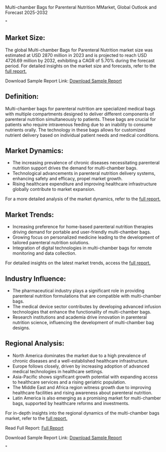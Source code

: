 Multi-chamber Bags for Parenteral Nutrition MMarket, Global Outlook and Forecast 2025-2032

"<html>
<body>

<h2>Market Size:</h2>
<p>The global Multi-chamber Bags for Parenteral Nutrition market size was estimated at USD 2870 million in 2023 and is projected to reach USD 4726.69 million by 2032, exhibiting a CAGR of 5.70% during the forecast period. For detailed insights on the market size and forecasts, refer to the <a href='https://www.statsmarketresearch.com/global-multichamber-bags-for-parenteral-nutrition-m-forecast-2025-2032-483-8028660'>full report.</a></p>
<p>Download Sample Report Link: <a href='https://www.statsmarketresearch.com/download-free-sample/8028660/global-multichamber-bags-for-parenteral-nutrition-m-forecast-2025-2032-483'>Download Sample Report</a></p>

<h2>Definition:</h2>
<p>Multi-chamber bags for parenteral nutrition are specialized medical bags with multiple compartments designed to deliver different components of parenteral nutrition simultaneously to patients. These bags are crucial for patients who require intravenous feeding due to an inability to consume nutrients orally. The technology in these bags allows for customized nutrient delivery based on individual patient needs and medical conditions.</p>

<h2>Market Dynamics:</h2>
<ul>
  <li>The increasing prevalence of chronic diseases necessitating parenteral nutrition support drives the demand for multi-chamber bags.</li>
  <li>Technological advancements in parenteral nutrition delivery systems, enhancing safety and efficacy, propel market growth.</li>
  <li>Rising healthcare expenditure and improving healthcare infrastructure globally contribute to market expansion.</li>
</ul>
<p>For a more detailed analysis of the market dynamics, refer to the <a href='https://www.statsmarketresearch.com/global-multichamber-bags-for-parenteral-nutrition-m-forecast-2025-2032-483-8028660'>full report.</a></p>

<h2>Market Trends:</h2>
<ul>
  <li>Increasing preference for home-based parenteral nutrition therapies driving demand for portable and user-friendly multi-chamber bags.</li>
  <li>Growing focus on personalized medicine leading to the development of tailored parenteral nutrition solutions.</li>
  <li>Integration of digital technologies in multi-chamber bags for remote monitoring and data collection.</li>
</ul>
<p>For detailed insights on the latest market trends, access the <a href='https://www.statsmarketresearch.com/global-multichamber-bags-for-parenteral-nutrition-m-forecast-2025-2032-483-8028660'>full report.</a></p>

<h2>Industry Influence:</h2>
<ul>
  <li>The pharmaceutical industry plays a significant role in providing parenteral nutrition formulations that are compatible with multi-chamber bags.</li>
  <li>The medical device sector contributes by developing advanced infusion technologies that enhance the functionality of multi-chamber bags.</li>
  <li>Research institutions and academia drive innovation in parenteral nutrition science, influencing the development of multi-chamber bag designs.</li>
</ul>

<h2>Regional Analysis:</h2>
<ul>
  <li>North America dominates the market due to a high prevalence of chronic diseases and a well-established healthcare infrastructure.</li>
  <li>Europe follows closely, driven by increasing adoption of advanced medical technologies in healthcare settings.</li>
  <li>Asia-Pacific shows significant growth potential with expanding access to healthcare services and a rising geriatric population.</li>
  <li>The Middle East and Africa region witness growth due to improving healthcare facilities and rising awareness about parenteral nutrition.</li>
  <li>Latin America is also emerging as a promising market for multi-chamber bags, supported by healthcare reforms and investments.</li>
</ul>
<p>For in-depth insights into the regional dynamics of the multi-chamber bags market, refer to the <a href='https://www.statsmarketresearch.com/global-multichamber-bags-for-parenteral-nutrition-m-forecast-2025-2032-483-8028660'>full report.</a></p>

<p>Read Full Report: <a href='https://www.statsmarketresearch.com/global-multichamber-bags-for-parenteral-nutrition-m-forecast-2025-2032-483-8028660'>Full Report</a></p>
<p>Download Sample Report Link: <a href='https://www.statsmarketresearch.com/download-free-sample/8028660/global-multichamber-bags-for-parenteral-nutrition-m-forecast-2025-2032-483'>Download Sample Report</a></p>

</body>
</html>"
